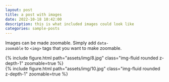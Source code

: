 ```yaml
---
layout: post
title: a post with images
date: 2022-10-18 10:42:00
description: this is what included images could look like
categories: sample-posts
---
```


Images can be made zoomable. 
Simply add `data-zoomable` to `<img>` tags that you want to make zoomable. 

<div class="row mt-3">
    <div class="col-sm mt-3 mt-md-0">
        {% include figure.html path="assets/img/8.jpg" class="img-fluid rounded z-depth-1" zoomable=true %}
    </div>
    <div class="col-sm mt-3 mt-md-0">
        {% include figure.html path="assets/img/10.jpg" class="img-fluid rounded z-depth-1" zoomable=true %} 
    </div>
</div>
